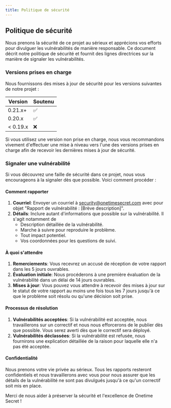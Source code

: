 ```yaml
---
title: Politique de sécurité
---
```


<article class="prose dark:prose-invert">
  <h2 class="mb-4 text-2xl font-bold dark:text-white">
    Politique de sécurité
  </h2>
  <p class="mb-4 dark:text-gray-300">
    Nous prenons la sécurité de ce projet au sérieux et apprécions vos efforts pour divulguer les vulnérabilités de manière responsable. Ce document décrit notre politique de sécurité et fournit des lignes directrices sur la manière de signaler les vulnérabilités.
  </p>
  <h3 class="mb-2 text-xl font-semibold dark:text-white">
    Versions prises en charge
  </h3>
  <p class="mb-4 dark:text-gray-300">
    Nous fournissons des mises à jour de sécurité pour les versions suivantes de notre projet :
  </p>
  <table class="mb-4 w-full">
    <thead>
      <tr class="bg-gray-100 dark:bg-gray-700">
        <th class="p-2 text-left dark:text-white">
          Version
        </th>
        <th class="p-2 text-left dark:text-white">
          Soutenu
        </th>
      </tr>
    </thead>
    <tbody>
      <tr class="border-b dark:border-gray-600">
        <td class="p-2 dark:text-gray-300">
          0.21.x+
        </td>
        <td class="p-2 dark:text-gray-300">
          ✅
        </td>
      </tr>
      <tr class="border-b dark:border-gray-600">
        <td class="p-2 dark:text-gray-300">
          0.20.x
        </td>
        <td class="p-2 dark:text-gray-300">
          ✅
        </td>
      </tr>
      <tr>
        <td class="p-2 dark:text-gray-300">
          &lt; 0.19.x
        </td>
        <td class="p-2 dark:text-gray-300">
          ❌
        </td>
      </tr>
    </tbody>
  </table>
  <p class="mb-4 dark:text-gray-300">
    Si vous utilisez une version non prise en charge, nous vous recommandons vivement d'effectuer une mise à niveau vers l'une des versions prises en charge afin de recevoir les dernières mises à jour de sécurité.
  </p>
  <h3 class="mb-2 text-xl font-semibold dark:text-white">
    Signaler une vulnérabilité
  </h3>
  <p class="mb-4 dark:text-gray-300">
    Si vous découvrez une faille de sécurité dans ce projet, nous vous encourageons à la signaler dès que possible. Voici comment procéder :
  </p>
  <h4 class="mb-2 text-lg font-semibold dark:text-white">
    Comment rapporter
  </h4>
  <ol class="mb-4 list-decimal pl-6 dark:text-gray-300">
    <li class="mb-2">
      <strong>Courriel</strong>: Envoyer un courriel à
      <a href="mailto:security@onetimesecret.com?subject=Vulnerability%20Report%3A%20%5BBrief%20Description%5D">security@onetimesecret.com</a>
      avec pour objet "Rapport de vulnérabilité : [Brève description]".
    </li>
    <li>
      <strong>Détails</strong>: Inclure autant d'informations que possible sur la vulnérabilité. Il s'agit notamment de
      <ul class="mt-2 list-disc pl-6">
        <li>Description détaillée de la vulnérabilité.</li>
        <li>Marche à suivre pour reproduire le problème.</li>
        <li>Tout impact potentiel.</li>
        <li>Vos coordonnées pour les questions de suivi.</li>
      </ul>
    </li>
  </ol>
  <h4 class="mb-2 text-lg font-semibold dark:text-white">
    À quoi s'attendre
  </h4>
  <ol class="dark:text-gray-300">
    <li>
      <strong>Remerciements</strong>: Vous recevrez un accusé de réception de votre rapport dans les 5 jours ouvrables.
    </li>
    <li>
      <strong>Évaluation initiale</strong>: Nous procéderons à une première évaluation de la vulnérabilité dans un délai de 14 jours ouvrables.
    </li>
    <li>
      <strong>Mises à jour</strong>: Vous pouvez vous attendre à recevoir des mises à jour sur le statut de votre rapport au moins une fois tous les 7 jours jusqu'à ce que le problème soit résolu ou qu'une décision soit prise.
    </li>
  </ol>
  <h4 class="mb-2 text-lg font-semibold dark:text-white">
    Processus de résolution
  </h4>
  <ol class="dark:text-gray-300">
    <li>
      <strong>Vulnérabilités acceptées</strong>: Si la vulnérabilité est acceptée, nous travaillerons sur un correctif et nous nous efforcerons de le publier dès que possible. Vous serez averti dès que le correctif sera déployé.
    </li>
    <li>
      <strong>Vulnérabilités déclassées</strong>: Si la vulnérabilité est refusée, nous fournirons une explication détaillée de la raison pour laquelle elle n'a pas été acceptée.
    </li>
  </ol>
  <h4 class="mb-2 text-lg font-semibold dark:text-white">
    Confidentialité
  </h4>
  <p class="prose dark:text-gray-300">
    Nous prenons votre vie privée au sérieux. Tous les rapports resteront confidentiels et nous travaillerons avec vous pour nous assurer que les détails de la vulnérabilité ne sont pas divulgués jusqu'à ce qu'un correctif soit mis en place.
  </p>
  <p class="prose dark:text-gray-300">
    Merci de nous aider à préserver la sécurité et l'excellence de Onetime Secret !
  </p>
</article>
